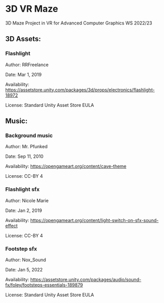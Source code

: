 <h1>3D VR Maze</h1>
3D Maze Project in VR for Advanced Computer Graphics WS 2022/23

<h2>3D Assets:</h2>

<h3>Flashlight</h3>

Author: RRFreelance

Date: Mar 1, 2019

Availability: https://assetstore.unity.com/packages/3d/props/electronics/flashlight-18972

License: Standard Unity Asset Store EULA

<h2>Music:</h2>

<h3>Background music</h3>

Author: Mr. Pfunked

Date: Sep 11, 2010

Availability: https://opengameart.org/content/cave-theme

License: CC-BY 4

<h3>Flashlight sfx</h3>

Author: Nicole Marie

Date: Jan 2, 2019

Availability: https://opengameart.org/content/light-switch-on-sfx-sound-effect

License: CC-BY 4

<h3>Footstep sfx</h3>

Author: Nox_Sound

Date: Jan 5, 2022

Availability: https://assetstore.unity.com/packages/audio/sound-fx/foley/footsteps-essentials-189879

License: Standard Unity Asset Store EULA

